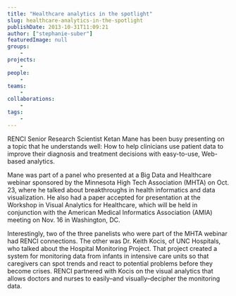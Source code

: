 ```yaml
---
title: "Healthcare analytics in the spotlight"
slug: healthcare-analytics-in-the-spotlight
publishDate: 2013-10-31T11:09:21
author: ["stephanie-suber"]
featuredImage: null
groups:
    - 
projects:
    - 
people:
    - 
teams: 
    - 
collaborations:
    - 
tags:
    - 
---
```

<p>RENCI Senior Research Scientist Ketan Mane has been busy presenting on a topic that he understands well: How to help clinicians use patient data to improve their diagnosis and treatment decisions with easy-to-use, Web-based analytics.</p>
<p>Mane was part of a panel who presented at a Big Data and Healthcare webinar sponsored by the Minnesota High Tech Association (MHTA) on Oct. 23, where he talked about breakthroughs in health informatics and data visualization. He also had a paper accepted for presentation at the Workshop in Visual Analytics for Healthcare, which will be held in conjunction with the American Medical Informatics Association (AMIA) meeting on Nov. 16 in Washington, DC.</p>
<p>Interestingly, two of the three panelists who were part of the MHTA webinar had RENCI connections. The other was Dr. Keith Kocis, of UNC Hospitals, who talked about the Hospital Monitoring Project. That project created a system for monitoring data from infants in intensive care units so that caregivers can spot trends and react to potential problems before they become crises. RENCI partnered with Kocis on the visual analytics that allows doctors and nurses to easily&#8211;and visually&#8211;decipher the monitoring data.</p>
<p>&nbsp;</p>
<!-- AddThis Advanced Settings generic via filter on the_content --><!-- AddThis Share Buttons generic via filter on the_content -->
